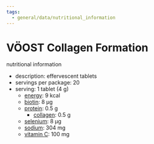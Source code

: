 ```yaml
---
tags:
  - general/data/nutritional_information
---
```


# VÖOST Collagen Formation
nutritional information

- description: effervescent tablets
- servings per package: 20
- serving: 1 tablet (4 g)
	- [energy](energy.md): 9 kcal
	- [biotin](biotin.md): 8 μg
	- [protein](protein.md): 0.5 g
		- [collagen](collagen.md): 0.5 g
	- [selenium](selenium.md): 8 μg
	- [sodium](sodium.md): 304 mg
	- [vitamin C](vitamin%20C.md): 100 mg
